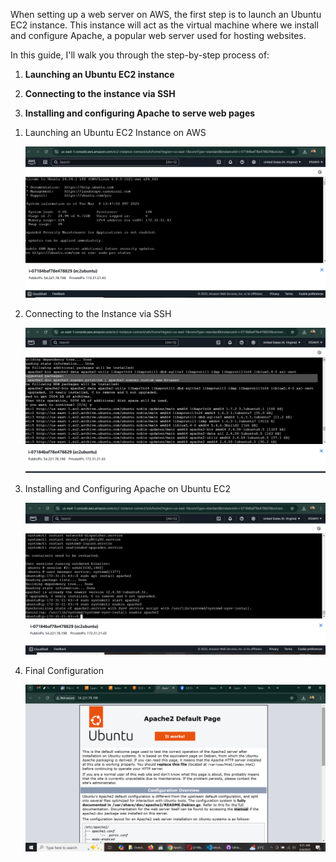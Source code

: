 When setting up a web server on AWS, the first step is to launch an
Ubuntu EC2 instance. This instance will act as the virtual machine where
we install and configure Apache, a popular web server used for hosting
websites.

In this guide, I\'ll walk you through the step-by-step process of:

1.  **Launching an Ubuntu EC2 instance**

2.  **Connecting to the instance via SSH**

3.  **Installing and configuring Apache to serve web pages**

<!-- -->

1. Launching an Ubuntu EC2 Instance on AWS

   ![](images/1_Launching_An_Ubuntu_EC2_Instance.png)

2. Connecting to the Instance via SSH

   ![](images/2_Connecting_To_Instance_Via_SSH.png)

3. Installing and Configuring Apache on Ubuntu EC2

   ![](images/3_Installing_And_Configuring_Apache.png)

4. Final Configuration

   ![](images/result.png)
